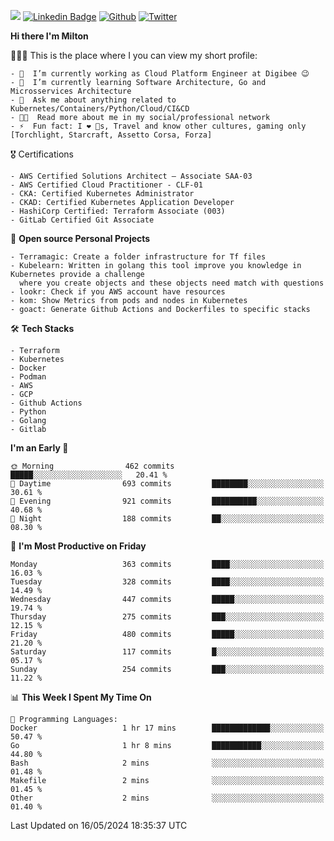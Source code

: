 ![](https://komarev.com/ghpvc/?username=miltlima&color=blueviolet) [![Linkedin Badge](https://img.shields.io/badge/-LinkedIn-blue?style=flat-square&logo=Linkedin&logoColor=white&link=https://www.linkedin.com/in/miltonlimaj/)](https://www.linkedin.com/in/miltonlimaj/) [![Github](https://img.shields.io/github/followers/miltlima?style=social)](https://github.com/miltlima?tab=followers) [![Twitter](https://img.shields.io/twitter/follow/milt_lima?style=social)](https://twitter.com/milt_lima)
 


     
**Hi there I'm Milton**

👨🏽‍💻 This is the place where I you can view my short profile:
```text
- 🔭  I’m currently working as Cloud Platform Engineer at Digibee 😉
- 🌱  I’m currently learning Software Architecture, Go and Microsservices Architecture
- 💬  Ask me about anything related to Kubernetes/Containers/Python/Cloud/CI&CD
- 👨‍💻  Read more about me in my social/professional network
- ⚡  Fun fact: I ❤️ 🐶s, Travel and know other cultures, gaming only [Torchlight, Starcraft, Assetto Corsa, Forza]
```
🎖 Certifications
```text
- AWS Certified Solutions Architect – Associate SAA-03
- AWS Certified Cloud Practitioner - CLF-01
- CKA: Certified Kubernetes Administrator
- CKAD: Certified Kubernetes Application Developer
- HashiCorp Certified: Terraform Associate (003)
- GitLab Certified Git Associate
```
📐 **Open source Personal Projects**

```text
- Terramagic: Create a folder infrastructure for Tf files
- Kubelearn: Written in golang this tool improve you knowledge in Kubernetes provide a challenge
  where you create objects and these objects need match with questions
- lookr: Check if you AWS account have resources
- kom: Show Metrics from pods and nodes in Kubernetes
- goact: Generate Github Actions and Dockerfiles to specific stacks
```
🛠 **Tech Stacks**

```text
- Terraform
- Kubernetes
- Docker
- Podman
- AWS
- GCP
- Github Actions
- Python
- Golang
- Gitlab
```         

<!--START_SECTION:waka-->
**I'm an Early 🐤** 

```text
🌞 Morning                462 commits         █████░░░░░░░░░░░░░░░░░░░░   20.41 % 
🌆 Daytime                693 commits         ████████░░░░░░░░░░░░░░░░░   30.61 % 
🌃 Evening                921 commits         ██████████░░░░░░░░░░░░░░░   40.68 % 
🌙 Night                  188 commits         ██░░░░░░░░░░░░░░░░░░░░░░░   08.30 % 
```
📅 **I'm Most Productive on Friday** 

```text
Monday                   363 commits         ████░░░░░░░░░░░░░░░░░░░░░   16.03 % 
Tuesday                  328 commits         ████░░░░░░░░░░░░░░░░░░░░░   14.49 % 
Wednesday                447 commits         █████░░░░░░░░░░░░░░░░░░░░   19.74 % 
Thursday                 275 commits         ███░░░░░░░░░░░░░░░░░░░░░░   12.15 % 
Friday                   480 commits         █████░░░░░░░░░░░░░░░░░░░░   21.20 % 
Saturday                 117 commits         █░░░░░░░░░░░░░░░░░░░░░░░░   05.17 % 
Sunday                   254 commits         ███░░░░░░░░░░░░░░░░░░░░░░   11.22 % 
```


📊 **This Week I Spent My Time On** 

```text
💬 Programming Languages: 
Docker                   1 hr 17 mins        █████████████░░░░░░░░░░░░   50.47 % 
Go                       1 hr 8 mins         ███████████░░░░░░░░░░░░░░   44.80 % 
Bash                     2 mins              ░░░░░░░░░░░░░░░░░░░░░░░░░   01.48 % 
Makefile                 2 mins              ░░░░░░░░░░░░░░░░░░░░░░░░░   01.45 % 
Other                    2 mins              ░░░░░░░░░░░░░░░░░░░░░░░░░   01.40 % 
```


 Last Updated on 16/05/2024 18:35:37 UTC
<!--END_SECTION:waka-->
